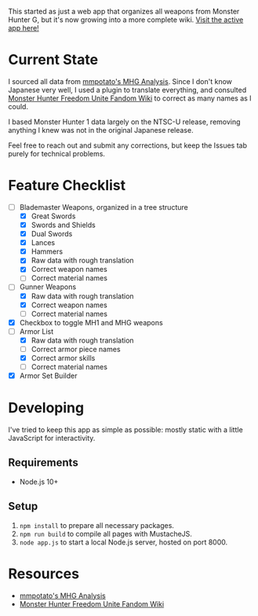 This started as just a web app that organizes all weapons from Monster Hunter G, but it's now growing into a more complete wiki. [Visit the active app here!](https://mh1g-wiki.herokuapp.com/)

# Current State
I sourced all data from [mmpotato's MHG Analysis](http://infoseek_rip.g.ribbon.to/mmpotato.hp.infoseek.co.jp/codes/MHG/). Since I don't know Japanese very well, I used a plugin to translate everything, and consulted [Monster Hunter Freedom Unite Fandom Wiki](https://monsterhunter.fandom.com/wiki/Monster_Hunter_Freedom_Unite) to correct as many names as I could.

I based Monster Hunter 1 data largely on the NTSC-U release, removing anything I knew was not in the original Japanese release.

Feel free to reach out and submit any corrections, but keep the Issues tab purely for technical problems.

# Feature Checklist
- [ ] Blademaster Weapons, organized in a tree structure
	- [x] Great Swords
	- [x] Swords and Shields
	- [x] Dual Swords
	- [x] Lances
	- [x] Hammers
	- [x] Raw data with rough translation
	- [x] Correct weapon names
	- [ ] Correct material names
- [ ] Gunner Weapons
	- [x] Raw data with rough translation
	- [x] Correct weapon names
	- [ ] Correct material names
- [x] Checkbox to toggle MH1 and MHG weapons
- [ ] Armor List
	- [x] Raw data with rough translation
	- [ ] Correct armor piece names
	- [x] Correct armor skills
	- [ ] Correct material names
- [x] Armor Set Builder

# Developing
I've tried to keep this app as simple as possible: mostly static with a little JavaScript for interactivity.

## Requirements
- Node.js 10+

## Setup
1. `npm install` to prepare all necessary packages.
2. `npm run build` to compile all pages with MustacheJS.
3. `node app.js` to start a local Node.js server, hosted on port 8000.

# Resources
- [mmpotato's MHG Analysis](http://infoseek_rip.g.ribbon.to/mmpotato.hp.infoseek.co.jp/codes/MHG/)
- [Monster Hunter Freedom Unite Fandom Wiki](https://monsterhunter.fandom.com/wiki/Monster_Hunter_Freedom_Unite)
